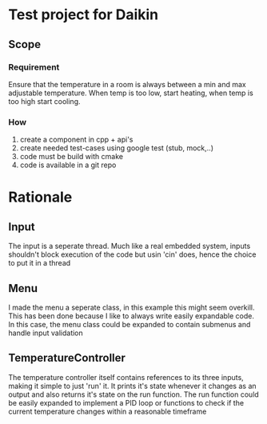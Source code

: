 # Test project for Daikin
## Scope
### Requirement
Ensure that the temperature in a room is always between a min and max adjustable temperature.
When temp is too low, start heating, when temp is too high start cooling.

### How
1. create a component in cpp + api's 
2. create needed test-cases using google test (stub, mock,..)
3. code must be build with cmake
4. code is available in a git repo

# Rationale
## Input
The input is a seperate thread. Much like a real embedded system, inputs shouldn't block execution of the code but usin 'cin' does, hence the choice to put it in a thread

## Menu
I made the menu a seperate class, in this example this might seem overkill. This has been done because I like to always write easily expandable code. In this case, the menu class could be expanded to contain submenus and handle input validation

## TemperatureController
The temperature controller itself contains references to its three inputs, making it simple to just 'run' it.
It prints it's state whenever it changes as an output and also returns it's state on the run function.
The run function could be easily expanded to implement a PID loop or functions to check if the current temperature changes within a reasonable timeframe